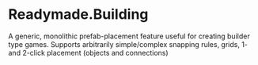 # Readymade.Building

A generic, monolithic prefab-placement feature useful for creating builder type games. Supports arbitrarily simple/complex snapping rules, grids, 1- and 2-click placement (objects and connections)
